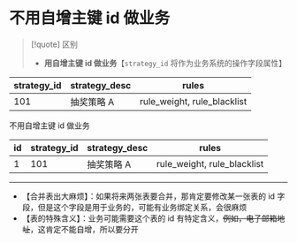 # 不用自增主键 id 做业务

> [!quote] 区别
> 
> * **用自增主键 id 做业务**【`strategy_id` 将作为业务系统的操作字段属性】

| strategy\_id | strategy\_desc | rules                         |
| ------------ | -------------- | ----------------------------- |
| 101          | 抽奖策略 A          | rule\_weight, rule\_blacklist |

不用自增主键 id 做业务

| id | strategy\_id | strategy\_desc | rules                         |
| -- | ------------ | -------------- | ----------------------------- |
| 1  | 101          | 抽奖策略 A          | rule\_weight, rule\_blacklist |

***

* 【合并表出大麻烦】：如果将来两张表要合并，那肯定要修改某一张表的 id 字段，但是这个字段是用于业务的，可能有业务绑定关系，会很麻烦
* 【表的特殊含义】：业务可能需要这个表的 id 有特定含义，~~例如，电子邮箱地址~~，这肯定不能自增，所以要分开
